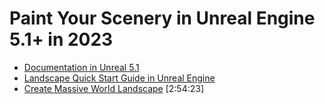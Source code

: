 # Paint Your Scenery in Unreal Engine 5.1+ in 2023

* [Documentation in Unreal 5.1](https://docs.unrealengine.com/5.1/en-US/creating-landscapes-in-unreal-engine/)
* [Landscape Quick Start Guide in Unreal Engine](https://docs.unrealengine.com/5.1/en-US/landscape-quick-start-guide-in-unreal-engine/)
* [Create Massive World Landscape](https://www.youtube.com/watch?v=rw8qDmFGsRo&t=334s&ab_channel=CGDealers) [2:54:23]




